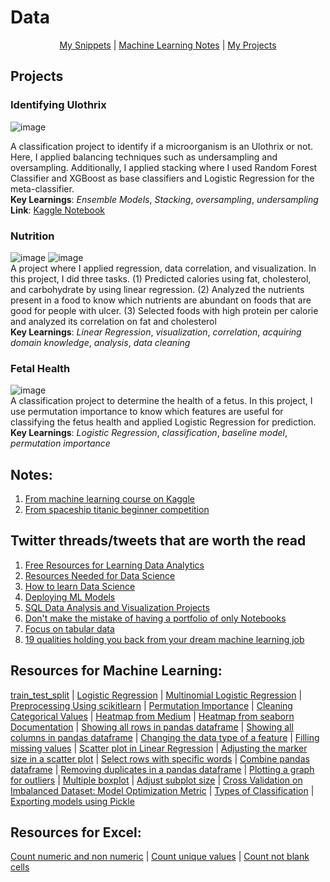# Data

<p align="center">
  <a href="https://github.com/Dixboi/DataJourney/blob/main/snippets.md">My Snippets</a> | <a href="https://github.com/Dixboi/DataJourney/blob/main/MachineLearningNotebookNotes.ipynb">Machine Learning Notes</a> | <a href="https://github.com/Dixboi/DataJourney/tree/main/Projects">My Projects</a>
</p>

## Projects

### Identifying Ulothrix
![image](https://user-images.githubusercontent.com/59426458/172799393-581b172b-95d3-48df-833c-4448e3f57562.png)<br>

A classification project to identify if a microorganism is an Ulothrix or not. Here, I applied balancing techniques such as undersampling and oversampling. Additionally, I applied stacking where I used Random Forest Classifier and XGBoost as base classifiers and Logistic Regression for the meta-classifier. <br>
**Key Learnings**: *Ensemble Models*, *Stacking*, *oversampling*, *undersampling* <br>
**Link**: [Kaggle Notebook](https://www.kaggle.com/code/raimondextervinluan/microbes-notebook-ulothrix-or-nah#Stacked-Model)

### Nutrition
![image](https://user-images.githubusercontent.com/59426458/172799096-2c227fe8-a735-43f5-9154-f9f38c194c88.png)
![image](https://user-images.githubusercontent.com/59426458/172799142-069f5452-8275-428d-9185-ff448339c46c.png)<br>
A project where I applied regression, data correlation, and visualization. In this project, I did three tasks. (1) Predicted calories using fat, cholesterol, and carbohydrate by using linear regression. (2) Analyzed the nutrients present in a food to know which nutrients are abundant on foods that are good for people with ulcer. (3)  Selected foods with high protein per calorie and analyzed its correlation on fat and cholesterol<br>
**Key Learnings**: *Linear Regression*, *visualization*, *correlation*, *acquiring domain knowledge*, *analysis*, *data cleaning*

### Fetal Health
![image](https://user-images.githubusercontent.com/59426458/172798780-622ab3f4-92a1-465c-a673-4e5a39bb675e.png)<br>
A classification project to determine the health of a fetus. In this project, I use permutation importance to know which features are useful for classifying the fetus health and applied Logistic Regression for prediction. <br>
**Key Learnings**: *Logistic Regression*, *classification*, *baseline model*, *permutation importance*

## Notes:
1. [From machine learning course on Kaggle](https://github.com/Dixboi/DataAnalysisJourney/blob/main/MachineLearningNotebookNotes.ipynb)
2. [From spaceship titanic beginner competition](https://github.com/Dixboi/DataAnalysisJourney/blob/main/spaceship-titanic-a-complete-guide.ipynb)

## Twitter threads/tweets that are worth the read
1. [Free Resources for Learning Data Analytics](https://twitter.com/IjeomaCynthiaa/status/1532998976504479745)
2. [Resources Needed for Data Science](https://twitter.com/vvekparmar/status/1529489587143610369)
3. [How to learn Data Science](https://twitter.com/prthgo/status/1525125176857198592)
4. [Deploying ML Models](https://twitter.com/svpino/status/1523633898755788802)
5. [SQL Data Analysis and Visualization Projects](https://twitter.com/Aakriiti_Sharma/status/1522820020765696000)
6. [Don't make the mistake of having a portfolio of only Notebooks](https://twitter.com/thoughtsondata/status/1522969010949791745)
7. [Focus on tabular data](https://twitter.com/marktenenholtz/status/1517473318743384073)
8. [19 qualities holding you back from your dream machine learning job](https://twitter.com/marktenenholtz/status/1521097180357922816)

## Resources for Machine Learning:
[train_test_split](https://machinelearningmastery.com/train-test-split-for-evaluating-machine-learning-algorithms/) | [Logistic Regression](https://www.upgrad.com/blog/logistic-regression-for-machine-learning/) | [Multinomial Logistic Regression](https://machinelearningmastery.com/multinomial-logistic-regression-with-python/) | [Preprocessing Using scikitlearn](https://scikit-learn.org/stable/modules/preprocessing.html) | [Permutation Importance](https://www.kaggle.com/code/dansbecker/permutation-importance) | [Cleaning Categorical Values](https://medium.com/analytics-vidhya/data-cleaning-with-python-categorical-variables-1a904761fa27) | [Heatmap from Medium](https://medium.com/analytics-vidhya/how-relevant-is-heatmap-in-your-machine-learning-model-6eb79a820f18) | [Heatmap from seaborn Documentation](https://seaborn.pydata.org/generated/seaborn.heatmap.html) | [Showing all rows in pandas dataframe](https://www.geeksforgeeks.org/how-to-display-all-rows-from-dataframe-using-pandas/) | [Showing all columns in pandas dataframe](https://www.geeksforgeeks.org/how-to-show-all-columns-of-a-pandas-dataframe/) | [Changing the data type of a feature](https://www.geeksforgeeks.org/change-the-data-type-of-a-column-or-a-pandas-series/) | [Filling missing values](https://www.geeksforgeeks.org/working-with-missing-data-in-pandas/) | [Scatter plot in Linear Regression](https://www.tutorialspoint.com/linear-regression-with-matplotlib-numpy) | [Adjusting the marker size in a scatter plot](https://matplotlib.org/stable/api/_as_gen/matplotlib.pyplot.scatter.html) | [Select rows with specific words](https://www.geeksforgeeks.org/select-rows-that-contain-specific-text-using-pandas/) | [Combine pandas dataframe](https://www.geeksforgeeks.org/how-to-combine-two-dataframe-in-python-pandas/) | [Removing duplicates in a pandas dataframe](https://datatofish.com/remove-duplicates-pandas-dataframe/) | [Plotting a graph for outliers](https://www.geeksforgeeks.org/finding-the-outlier-points-from-matplotlib/) | [Multiple boxplot](https://www.includehelp.com/python/multiple-box-plot-in-python-using-matplotlib.aspx) | [Adjust subplot size](https://www.statology.org/subplot-size-matplotlib/) | [Cross Validation on Imbalanced Dataset: Model Optimization Metric](https://medium.com/lumiata/cross-validation-for-imbalanced-datasets-9d203ba47e8) | [Types of Classification](https://machinelearningmastery.com/types-of-classification-in-machine-learning/) | [Exporting models using Pickle](https://practicaldatascience.co.uk/machine-learning/how-to-save-and-load-machine-learning-models-using-pickle)

## Resources for Excel:
[Count numeric and non numeric](https://www.extendoffice.com/excel/formulas/excel-count-cells-contain-numbers.html#a1) | [Count unique values](https://www.goskills.com/Excel/Resources/Count-unique-values-Excel) | [Count not blank cells](https://exceljet.net/formula/count-cells-that-are-not-blank)


